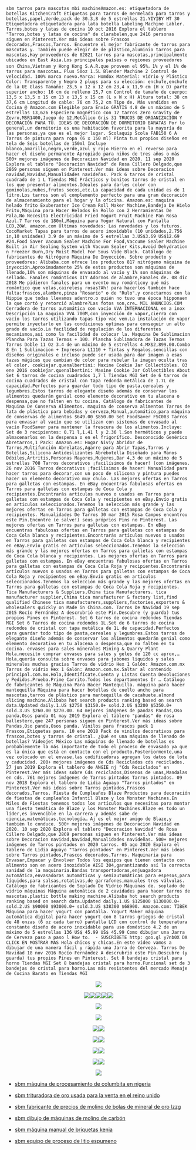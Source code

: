 
```
sbm tarros para mascotas mbi machineAmazon.es: etiquetadora de botellas KitchenCraft Etiquetas para tarros de mermelada para tarros y botellas,papel,Verde,pack de 30.3,8 de 5 estrellas 21.YIYIBY MT 30 Etiquetadora etiquetadora para lata botella Labeling Machine Labler. Tarros,botes y latas de cocina 10 oct 2016 Explora el tablero "Tarros,botes y latas de cocina" de clarabelen,que 2416 personas siguen en Pinterest.Ver más ideas sobre Frascos decorados,Frascos,Tarros. Encuentre el mejor fabricante de tarros para mascotas y. También puede elegir de de plástico,aluminio tarros para mascotas,Hay proveedores de 82821 tarros para mascotas,principalmente ubicados en East Asia.Los principales países o regiones proveedores son China,Vietnam y Hong Kong S.A.R.que proveen el 95%，1% y el 1% de tarros para mascotas… Plus 50oz 1.5L Blender Machine 2 Control de velocidad. 100% marca nuevo.Marca: Homdox Material: vidrio y Plástico Color: Transparente y Negro 2 plugs para su elección: enchufe,enchufe de la UE Glass Tamaño: 23,5 x 12 x 12 cm 23,4 x 11,9 cm (H x D) parte superior ancho: 16 cm de relleno 15,7 cm Control de tamaño de cuerpo: 13,5 x 13,5 x 15 cm 13 x 13,5 x 15 cm (L x W x H) Altura total: 38 cm 37,6 cm Longitud de cable: 76 cm 75,2 cm Tipo de. Más vendidos en Cocina @ Amazon.com Elegible para Envío GRATIS 4.8 de un máximo de 5 estrellas 13,626 Especiero magnético con 12 tarros Zero Gravity de Zevro,MSR1400,Juego de 12,Metálico Gris 31 TRUCOS DE ORGANIZACIÓN Y DECORACIÓN PARA TU. IDEAS DE DECORACIÓN DE DORMITORIO BARATAS Por lo general,un dormitorio es una habitación favorita para la mayoría de las personas,ya que es el mejor lugar. Scolaquip Scola FAB150 6 A Tarros de pintura para ropa (6 x 150 ml) Pinta tus propios diseños en tela de Seis botellas de 150ml Incluye blanco,amarillo,negro,verde,azul y rojo Hierro en el reverso para hacer el diseño permanente Apropiado para niños de tres años o más 500+ mejores imágenes de Decoracion Navidad en 2020. 11 sep 2020 Explora el tablero "Decoracion Navidad" de Rosa Cillero Delgado,que 2869 personas siguen en Pinterest.Ver más ideas sobre Decoracion navidad,Navidad,Manualidades navideñas. Pack 6 tarros de cristal cuadrado de 1 L Tiendas MGI Prácticos y bonitos tarros de cristal en los que presentar alimentos.Ideales para darles color con gominolas,nubes,frutos secos,etc.La capacidad de cada unidad es de 1 litro.Los tarros son el complemento perfecto para una gran decoración de almacenamiento para el hogar y la oficina. Amazon.es: maquina helado frito Exuberanter Ice Cream Roll Maker Machine,Bandeja De Hielo Frito,Máquina para Hacer Helados En Rollo con 2 Herramientas De Pala,No Necesita Electricidad Fried Yogurt Fruit Machine Pan Rosa Azul.7 Tarros de 180ml,Máquina para Yogur Natural con Pantalla LCD,20W. amazon.com Últimas novedades: Las novedades y los futuros. CocoMarket Tapas para tarros de acero inoxidable (10 unidades,2.756 in,10 unidades) 3.9 de un máximo de 5 estrellas 3.US$3.69 US$12.69 #24.Food Saver Vacuum Sealer Machine For Food,Vaccume Sealer Machine Built in Air Sealing System with Vacuum Sealer Kits,Avoid Dehydration n Freezer Burn,Dry Moist Model For Sous Vide Black. Catálogo de fabricantes de Nitrógeno Máquina De Inyección. Sobre producto y proveedores: Alibaba.com ofrece los productos 817 nitrógeno máquina de inyección.Aproximadamente 25% de estos productos son máquinas de llenado,10% son máquinas de envasado al vacío y 1% son máquinas de sellado. Fanales románticos DIY Adornos de alambre,Fanales de. 08 dic 2018 Me pidieron fanales para un evento muy románticoy qué más romántico que velas,cairelesy rosas?Ah! para hacerlos también hace falta:frascos,alambre,pinza "Rosario" o de "Rulo".y conectarnos con la Hippie que todas llevamos adentro.o quién no tuvo una época hipponaen la que cortó y retorció alambre?Las fotos son,cre… MIL ANUNCIOS.COM Cerradora de tarros automática con vacío VVA INTERNACIONAL en a inox Descripción La maquina VVA 700M,con inyección de vapor,cierra con vacío los tarros utilizando tapas tipo vac vem.La instalación de vapor permite inyectarlo en las condiciones optimas para conseguir un alto grado de vacío.La facilidad de regulación de los diferentes mecanismos,así como la facilidad de colocar la. Maquina De Sublimacion Plancha Para Tazas Termos + 100. Plancha Sublimadora de Tazas Termos Tarros Doble 11 Oz 3.4 de un máximo de 5 estrellas 4.MX$2,899.00.Combo 8 En 1 Sublimacion + Impresora L1110 + Tintas y Regalos.sencillas con diseños originales e incluso puede ser usada para dar imagen a esas tazas mágicas que cambian de color para rebelar la imagen oculta tras el color. cookiejar.quenalbertini: Maxine Cookie Jar Collectibles. 03 ene 2016 cookiejar.quenalbertini: Maxine Cookie Jar Collectibles About Set 6 tarros de cocina cuadrados 1,7 l Tiendas MGI Set de 6 tarros de cocina cuadrados de cristal con tapa redonda metálica de 1.7L de capacidad.Perfectos para guardar todo tipo de pasta,cereales y legumbres.Estos tarros de elegante diseño además de conservar los alimentos quedarán genial como elemento decorativo en tu alacena o despensa,que no falten en tu cocina. Catálogo de fabricantes de Maquina De Conserva Alimentos. maquina de conserva alimentos Tarros de lata de plástico para bebidas y cerveza,Manual,automático,para máquina de conservas de alimentos $649.00 $850.00 Set FoodSaver FSC003 Tarros para envasar al vacío que se utilizan con sistemas de envasado al vacío FoodSaver para mantener la frescura de los alimentos.Incluye: Set de 3 recipientes: 0.71 l,1.41 l y 2.36 l.Son herméticos y puede almacenarlos en la despensa o en el frigorífico. Desconocido Genérico Abretarros,1 Pack: Amazon.es: Hogar Niviy Abridor de Tarros,Multifunción Abrelatas,Agarre para Abrir Tapas,Tarros y Botellas,Silicona Antideslizantes Abrebotella Diseñado para Manos Débiles,Artritis,Personas Mayores,Mujeres,Bar 4,3 de un máximo de 5 estrellas 708 Tarros decorativos ¡facilísimos de hacer! (con imágenes. 26 nov 2016 Tarros decorativos ¡facilísimos de hacer! Manualidad para hacer tarros para decorar,con un poco de silicona y pintura puedes hacer un elemento decorativo muy chulo. Las mejores ofertas en Tarros para galletas con estampas. En eBay encuentras fabulosas ofertas en Tarros para galletas con estampas de Coca Cola y recipientes.Encontrarás artículos nuevos o usados en Tarros para galletas con estampas de Coca Cola y recipientes en eBay.Envío gratis en artículos seleccionados.Tenemos la selección más grande y las mejores ofertas en Tarros para galletas con estampas de Coca Cola y recipientes. Manualidades De Tarros 30 mar 2015 Rosa Campos encontrou este Pin.Encontre (e salve!) seus próprios Pins no Pinterest. Las mejores ofertas en Tarros para galletas con estampas. En eBay encuentras fabulosas ofertas en Tarros para galletas con estampas de Coca Cola blanca y recipientes.Encontrarás artículos nuevos o usados en Tarros para galletas con estampas de Coca Cola blanca y recipientes en eBay.Envío gratis en artículos seleccionados.Tenemos la selección más grande y las mejores ofertas en Tarros para galletas con estampas de Coca Cola blanca y recipientes. Las mejores ofertas en Tarros para galletas con estampas. En eBay encuentras fabulosas ofertas en Tarros para galletas con estampas de Coca Cola Roja y recipientes.Encontrarás artículos nuevos o usados en Tarros para galletas con estampas de Coca Cola Roja y recipientes en eBay.Envío gratis en artículos seleccionados.Tenemos la selección más grande y las mejores ofertas en Tarros para galletas con estampas de Coca Cola Roja y recipientes. Tica Manufacturers & Suppliers,China tica Manufacturers. tica manufacturer supplier,China tica manufacturer & factory list,find qualified Chinese tica manufacturers,suppliers,factories,exporters & wholesalers quickly on Made in China.com. Tarros De Navidad 19 sep 2015 Rocío Fernández A descrubrió este Pin.Descubre (y guarda) tus propios Pines en Pinterest. Set 6 tarros de cocina redondos Tiendas MGI Set 6 Tarros de cocina redondos 1L.Set de 6 tarros de cocina redondos de cristal con tapa metálica de 1L de capacidad.Perfectos para guardar todo tipo de pasta,cereales y legumbres.Estos tarros de elegante diseño además de conservar los alimentos quedarán genial como elemento decorativo en tu alacena o despensa,que no falten en tu cocina. envases para sales minerales Mining & Quarry Plant Hola,necesito comprar envases para sales y geles de 120 cc aprox,… Hola,quería consulta sobre envases para jabones liquidos y sales minerales muchas gracias Tarros de vidrio Hex 1 Galón: Amazon.com.mx Tarros de vidrio Hex 1 Galón: Amazon.com.mx.Saltar al contenido principal.com.mx.Hola,Identifícate.Cuenta y Listas Cuenta Devoluciones y Pedidos.Prueba.Prime Carrito.Todos los departamentos Ir … Catálogo de fabricantes de Máquina Para Hacer Mantequilla. máquina para hacer mantequilla Máquina para hacer botellas de cuello ancho para mascotas,tarros de plástico para mantequilla de cacahuete.almond slicing machine.Alibaba hot search products ranking based on search data.Updated daily.1.US $2750 $3150.0+ sold.2.US $3200 $5350.0+ sold.3.US $260.00 $270.00. 64 mejores imágenes de pandas Pandas,Oso panda,Osos panda 01 may 2019 Explora el tablero "pandas" de rosa ballestero,que 247 personas siguen en Pinterest.Ver más ideas sobre Pandas,Oso panda,Osos panda. Vinilos para frascos pack 1 Frascos,Etiquetas para. 10 ene 2018 Pack de vinilos decorativos para frascos,botes y tarros de cristal. ¿Qué es una máquina de llenado de botellas? Videojet México Las máquinas de llenado de botellas es probablemente la más importante de todo el proceso de envasado ya que es la única que está en contacto con el producto.Posteriormente,una vez colocado en el envase,las codificadoras agregan los datos de lote y caducidad. 200+ mejores imágenes de Cds Reciclados cds reciclados. 27 jun 2019 Explora el tablero de ANGIE nj "Cds Reciclados" en Pinterest.Ver más ideas sobre Cds reciclados,Disenos de unas,Mandalas en cds. 761 mejores imágenes de Tarros pintados Tarros pintados. 09 nov 2018 Explora el tablero de Lidia Aguayo "Tarros pintados" en Pinterest.Ver más ideas sobre Tarros pintados,Frascos decorados,Tarros. Fiesta de Cumpleaños Blaze Productos para decoración de fiestas de cumpleaños Infantil Blaze y los Monster Machines.En Miles de Fiestas tenemos todos los artículos que necesitas para montar una fiesta temática de Blaze y los Monster Machines.Blaze es todo un líder,es invencible en la carrera y además sabe de ciencia,matemáticas,tecnología… Aj es el mejor amigo de Blaze,y también lo conduce. 500+ mejores imágenes de Decoracion Navidad en 2020. 10 sep 2020 Explora el tablero "Decoracion Navidad" de Rosa Cillero Delgado,que 2869 personas siguen en Pinterest.Ver más ideas sobre Decoracion navidad,Navidad,Manualidades navideñas. 500+ mejores imágenes de Tarros pintados en 2020 tarros. 05 ago 2020 Explora el tablero de Lidia Aguayo "Tarros pintados" en Pinterest.Ver más ideas sobre Tarros pintados,Frascos decorados,Tarros. Maquinaria para Envasar,Empacar y Envolver Todos los equipos que tienen contacto con alimento son en acero inoxidable AISI 304,garantizando así la correcta sanidad de la maquinaria.Bandas transportadoras,enjuagadora automática,envasadoras automáticas y semiautomáticas para espesos,para líquidos,para salsas,rotativas,de garrafones,manuales tres válvulas. Catálogo de fabricantes de Soplado De Vidrio Máquinas de. soplado de vidrio máquinas Máquina automática de 2 cavidades para hacer tarros de mascotas.plastic bottle making machine.Alibaba hot search products ranking based on search data.Updated daily.1.US $125000 $130000.0+ sold.2.US $90000 $93000.0+ sold.3.US $38300 $68900. Amazon.com: TIBEK Máquina para hacer yogurt con pantalla. Yogurt Maker máquina automática digital para hacer yogurt con 8 tarros griegos de cristal de 48 onzas (6 oz cada tarro) pantalla LCD con control de temperatura constante diseño de acero inoxidable para uso doméstico 4.2 de un máximo de 5 estrellas 136 US$ 45.99 US$ 45.99 Como dibujar una Jarra de Cerveza paso a paso l How to.  · SUSCRÍBETE http: goo.gl y7nb0X DA CLICK EN MOSTRAR MÁS Hola chicos y chicas.En este vídeo vamos a dibujar de una manera fácil y rápida una Jarra de Cerveza. Tarros De Navidad 18 nov 2016 Rocío Fernández A descrubrió este Pin.Descubre (y guarda) tus propios Pines en Pinterest. Set 8 bandejas cristal para horno Tiendas MGI Set 8 bandejas cristal para horno.Funcional set de 3 bandejas de cristal para horno.Las más resistentes del mercado Menaje de Cocina Barato en Tiendas MGI 
```

<div align="center">

<a href="https://es-crusher.shibang-china.com/github&k=sbm+tarros+para+mascotas+mbi+machine"><img src="https://static.shibang-china.com/es/crusher/logo.jpg"></a>

<a href="https://es-crusher.shibang-china.com/github&k=sbm+tarros+para+mascotas+mbi+machine"><img src="https://static.shibang-china.com/es/crusher/index.jpg"></a><a href="https://es-crusher.shibang-china.com/material.htmlgithub&k=sbm+tarros+para+mascotas+mbi+machine"><img src="https://static.shibang-china.com/es/crusher/material.jpg"></a><a href="https://es-crusher.shibang-china.com/application.htmlgithub&k=sbm+tarros+para+mascotas+mbi+machine"><img src="https://static.shibang-china.com/es/crusher/application.jpg"></a><a href="https://es-crusher.shibang-china.com/aboutus.htmlgithub&k=sbm+tarros+para+mascotas+mbi+machine"><img src="https://static.shibang-china.com/es/crusher/aboutus.jpg"></a><a href="https://es-crusher.shibang-china.com/contact.htmlgithub&k=sbm+tarros+para+mascotas+mbi+machine"><img src="https://static.shibang-china.com/es/crusher/contact.jpg"></a>

<a href="https://es-crusher.shibang-china.com/github&k=sbm+tarros+para+mascotas+mbi+machine"><img src="https://static.shibang-china.com/es/crusher/banner.jpg"></a>

<a href="https://swt.shibang-china.com/github&k=sbm+tarros+para+mascotas+mbi+machine"><img src="https://static.shibang-china.com/es/crusher/text.jpg"></a>

<a href="https://swt.shibang-china.com/github&k=sbm+tarros+para+mascotas+mbi+machine"><img src="https://static.shibang-china.com/es/crusher/chat.jpg"></a><a href="https://es-crusher.shibang-china.com/contact.htmlgithub&k=sbm+tarros+para+mascotas+mbi+machine"><img src="https://static.shibang-china.com/es/crusher/message.jpg"></a>

<a href="https://es-crusher.shibang-china.com/products/pe.htmlgithub&k=sbm+tarros+para+mascotas+mbi+machine"><img src="https://static.shibang-china.com/es/crusher/pe.jpg"></a><a href="https://es-crusher.shibang-china.com/products/pf.htmlgithub&k=sbm+tarros+para+mascotas+mbi+machine"><img src="https://static.shibang-china.com/es/crusher/pf.jpg"></a>

<a href="https://es-crusher.shibang-china.com/products/hpt.htmlgithub&k=sbm+tarros+para+mascotas+mbi+machine"><img src="https://static.shibang-china.com/es/crusher/hpt.jpg"></a><a href="https://es-crusher.shibang-china.com/products/vsi.htmlgithub&k=sbm+tarros+para+mascotas+mbi+machine"><img src="https://static.shibang-china.com/es/crusher/vsi.jpg"></a>

<a href="https://es-crusher.shibang-china.com/products/klv.htmlgithub&k=sbm+tarros+para+mascotas+mbi+machine"><img src="https://static.shibang-china.com/es/crusher/klv.jpg"></a><a href="https://es-crusher.shibang-china.com/products/portable.htmlgithub&k=sbm+tarros+para+mascotas+mbi+machine"><img src="https://static.shibang-china.com/es/crusher/portable.jpg"></a>

<a href="https://swt.shibang-china.com/github&k=sbm+tarros+para+mascotas+mbi+machine"><img src="https://static.shibang-china.com/es/crusher/case.jpg"></a>

</div>


* [sbm máquina de procesamiento de columbita en nigeria](sbm%20m%C3%A1quina%20de%20procesamiento%20de%20columbita%20en%20nigeria.md)

* [sbm trituradora de oro usada para la venta en el reino unido](sbm%20trituradora%20de%20oro%20usada%20para%20la%20venta%20en%20el%20reino%20unido.md)

* [sbm fabricante de precios de molino de bolas de mineral de oro lzzg](sbm%20fabricante%20de%20precios%20de%20molino%20de%20bolas%20de%20mineral%20de%20oro%20lzzg.md)

* [sbm dibujo de máquinas de molino de carbón](sbm%20dibujo%20de%20m%C3%A1quinas%20de%20molino%20de%20carb%C3%B3n.md)

* [sbm máquina manual de briquetas kenia](sbm%20m%C3%A1quina%20manual%20de%20briquetas%20kenia.md)

* [sbm equipo de proceso de litio espumeno](sbm%20equipo%20de%20proceso%20de%20litio%20espumeno.md)